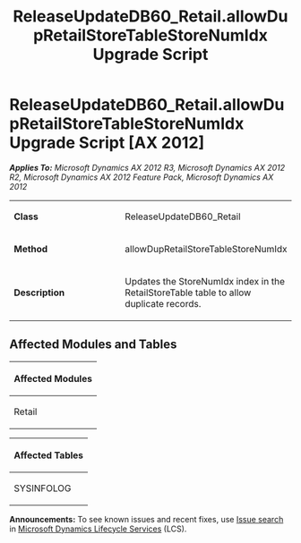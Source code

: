﻿---
title: ReleaseUpdateDB60_Retail.allowDupRetailStoreTableStoreNumIdx Upgrade Script
TOCTitle: ReleaseUpdateDB60_Retail.allowDupRetailStoreTableStoreNumIdx Upgrade Script
ms:assetid: 86fb38f2-c4d2-6335-0172-d9497045a0c6
ms:mtpsurl: https://msdn.microsoft.com/en-us/library/JJ686070(v=AX.60)
ms:contentKeyID: 49709520
ms.date: 05/18/2015
mtps_version: v=AX.60
---

# ReleaseUpdateDB60\_Retail.allowDupRetailStoreTableStoreNumIdx Upgrade Script [AX 2012]


_**Applies To:** Microsoft Dynamics AX 2012 R3, Microsoft Dynamics AX 2012 R2, Microsoft Dynamics AX 2012 Feature Pack, Microsoft Dynamics AX 2012_

<table>
<colgroup>
<col style="width: 50%" />
<col style="width: 50%" />
</colgroup>
<tbody>
<tr class="odd">
<td><p><strong>Class</strong></p></td>
<td><p>ReleaseUpdateDB60_Retail</p></td>
</tr>
<tr class="even">
<td><p><strong>Method</strong></p></td>
<td><p>allowDupRetailStoreTableStoreNumIdx</p></td>
</tr>
<tr class="odd">
<td><p><strong>Description</strong></p></td>
<td><p>Updates the StoreNumIdx index in the RetailStoreTable table to allow duplicate records.</p></td>
</tr>
</tbody>
</table>


## Affected Modules and Tables

<table>
<colgroup>
<col style="width: 100%" />
</colgroup>
<thead>
<tr class="header">
<th><p>Affected Modules</p></th>
</tr>
</thead>
<tbody>
<tr class="odd">
<td><p>Retail</p></td>
</tr>
</tbody>
</table>


<table>
<colgroup>
<col style="width: 100%" />
</colgroup>
<thead>
<tr class="header">
<th><p>Affected Tables</p></th>
</tr>
</thead>
<tbody>
<tr class="odd">
<td><p>SYSINFOLOG</p></td>
</tr>
</tbody>
</table>

  
**Announcements:** To see known issues and recent fixes, use [Issue search](http://go.microsoft.com/fwlink/?linkid=389258) in [Microsoft Dynamics Lifecycle Services](http://go.microsoft.com/fwlink/?linkid=306505) (LCS).


